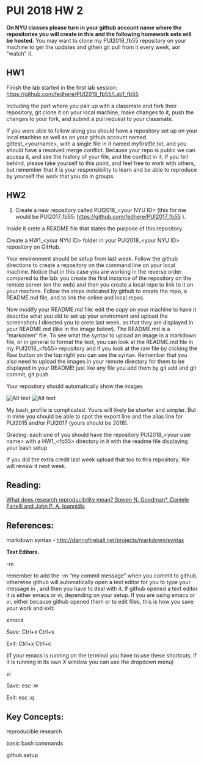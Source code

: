 # PUI 2018 HW 2

**On NYU classes please turn in your github account name where the repositories you will create in this and the following homework sets will be hosted.**
You may want to clone my PUI2018_fb55 repository on your machine to get the updates and gthen git pull from it every week, aor "watch" it.

## HW1

Finish the lab started in the first lab session:
https://github.com/fedhere/PUI2018_fb55/Lab1_fb55

Including the part where you pair up with a classmate and fork their repository, git clone it on your local machine, make changes to it, push the changes to your fork, and submit a pull request to your classmate.

If you were able to follow along you should have a repository set up on your local machine as well as on your github account named gittest_\<yourname\>, with a single file in it named myfirstfle.txt, and you should have a resolved merge conflict. Because your repo is public we can access it, and see the history of your file, and the conflict in it. If you fell behind, please take yourself to this point, and feel free to work with others, but remember that it is your responsibility to learn and be able to reproduce by yourself the work that you do in groups. 
 

## HW2

1. Create a new repository called PUI2018_\<your NYU ID\> (this for me would be PUI2017_fb55: https://github.com/fedhere/PUI2017_fb55 ). 

Inside it crete a README file that states the purpose of this repository. 

Create a HW1_\<your NYU ID\> folder in your PUI2018_\<your NYU ID\> repository on GitHub.

Your environment should be setup from last week. Follow the github directions to create a repository on the command line on your local machine. Notice that in this case you are working in the reverse order compared to the lab: you create the first instance of the repository on the remote server (on the web) and then you create a local repo to link to it on your machine. Follow the steps indicated by github to create the repo, a README.md file, and to link the online and local repos.

Now modify your README.md file: edit the copy on your machine to have it describe what you did to set up your enviroment and upload the screenshots I directed you to crete last week, so that they are displayed in your README.md (like in the image below). The README.md is a “markdown” file. To see what the syntax to upload an image in a markdown file, or in general to format the text, you can look at the README.md file in my PUI2018_\<fb55\> repository and if you look at the raw file by clicking the Raw button on the top right you can see the syntax. Remember that you also need to upload the images in your remote directory for them to be displayed in your README! just like any file you add them by git add and git commit, git push.

Your repository should automatically show the images

![Alt text](../HW1_fb55/screenShots/setup_env.png)
![Alt text](../HW1_fb55/screenShots/fbianco_bash.png)

My bash_profile is complicated. Yours will likely be shorter and simpler. But in mine you should be able to spot the export line and the alias line for PUI2015 and/or PUI2017 (yours should be 2018).


Grading: each one of you should have the repository PUI2018_\<your user name\> with a HW1_\<fb55\> directory in it with the readme file displaying your bash setup

If you did the extra credit last week upload that too to this repository. We will review it next week. 

## Reading:

[What does research reproducibility mean? Steven N. Goodman*, Daniele Fanelli and John P. A. Ioannidis](http://stm.sciencemag.org/content/8/341/341ps12 )






## References:

markdown syntax - http://daringfireball.net/projects/markdown/syntax

**Text Editors.**

-m

remember to add the -m “my commit message” when you commit to github, otherwise github will automatically open a text editor for you to type your message in , and then you have to deal with it. If github opened a text editor it is either emacs or vi, depending on your setup. If you are using emacs or vi, either because github opened them or to edit files, this is how you save your work and exit:


*emacs* 

Save: Ctrl+x Ctrl+s

Exit: Ctrl+x Ctrl+c

(if your emacs is running on the terminal you have to use these shortcuts, if it is running in its own X window you can use the dropdown menu)


*vi*

Save: esc :w

Exit: esc :q


## Key Concepts:
reproducible research

basic bash commands

github setup
